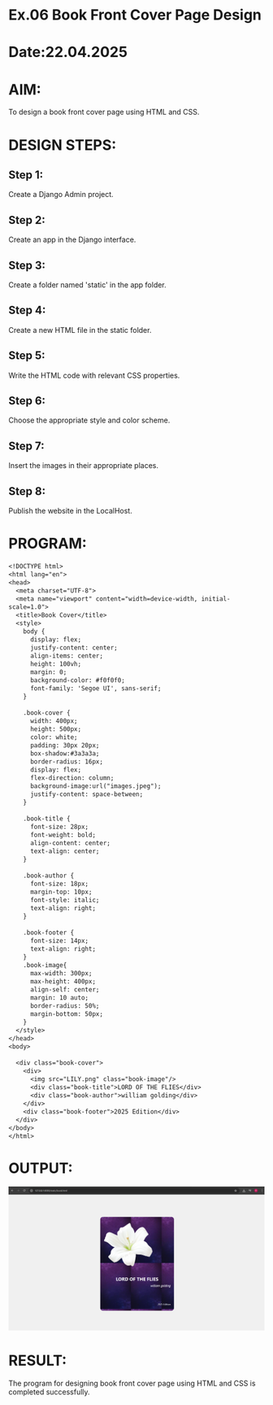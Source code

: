 # Ex.06 Book Front Cover Page Design
# Date:22.04.2025
# AIM:
To design a book front cover page using HTML and CSS.

# DESIGN STEPS:
## Step 1:
Create a Django Admin project.

## Step 2:
Create an app in the Django interface.

## Step 3:
Create a folder named 'static' in the app folder.

## Step 4:
Create a new HTML file in the static folder.

## Step 5:
Write the HTML code with relevant CSS properties.

## Step 6:
Choose the appropriate style and color scheme.

## Step 7:
Insert the images in their appropriate places.

## Step 8:
Publish the website in the LocalHost.

# PROGRAM:
```
<!DOCTYPE html>
<html lang="en">
<head>
  <meta charset="UTF-8">
  <meta name="viewport" content="width=device-width, initial-scale=1.0">
  <title>Book Cover</title>
  <style>
    body {
      display: flex;
      justify-content: center;
      align-items: center;
      height: 100vh;
      margin: 0;
      background-color: #f0f0f0;
      font-family: 'Segoe UI', sans-serif;
    }

    .book-cover {
      width: 400px;
      height: 500px;
      color: white;
      padding: 30px 20px;
      box-shadow:#3a3a3a;
      border-radius: 16px;
      display: flex;
      flex-direction: column;
      background-image:url("images.jpeg");
      justify-content: space-between;
    }

    .book-title {
      font-size: 28px;
      font-weight: bold;
      align-content: center;
      text-align: center;
    }

    .book-author {
      font-size: 18px;
      margin-top: 10px;
      font-style: italic;
      text-align: right;
    }

    .book-footer {
      font-size: 14px;
      text-align: right;
    }
    .book-image{
      max-width: 300px;
      max-height: 400px;
      align-self: center;
      margin: 10 auto;
      border-radius: 50%;
      margin-bottom: 50px;
    }
  </style>
</head>
<body>

  <div class="book-cover">
    <div>
      <img src="LILY.png" class="book-image"/>
      <div class="book-title">LORD OF THE FLIES</div>
      <div class="book-author">william golding</div>
    </div>
    <div class="book-footer">2025 Edition</div>
  </div>
</body>
</html>

```
# OUTPUT:
![alt text](<Screenshot 2025-04-22 113917.png>)
# RESULT:
The program for designing book front cover page using HTML and CSS is completed successfully.
